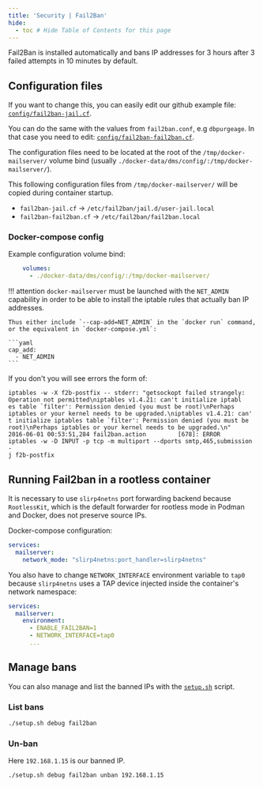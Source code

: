 ```yaml
---
title: 'Security | Fail2Ban'
hide:
  - toc # Hide Table of Contents for this page
---
```


Fail2Ban is installed automatically and bans IP addresses for 3 hours after 3 failed attempts in 10 minutes by default.

## Configuration files

If you want to change this, you can easily edit our github example file: [`config/fail2ban-jail.cf`][github-file-f2bjail].

You can do the same with the values from `fail2ban.conf`, e.g `dbpurgeage`. In that case you need to edit: [`config/fail2ban-fail2ban.cf`][github-file-f2bconfig].

The configuration files need to be located at the root of the `/tmp/docker-mailserver/` volume bind (usually `./docker-data/dms/config/:/tmp/docker-mailserver/`).

This following configuration files from `/tmp/docker-mailserver/` will be copied during container startup.

- `fail2ban-jail.cf` -> `/etc/fail2ban/jail.d/user-jail.local`
- `fail2ban-fail2ban.cf` -> `/etc/fail2ban/fail2ban.local`

### Docker-compose config

Example configuration volume bind:

```yaml
    volumes:
      - ./docker-data/dms/config/:/tmp/docker-mailserver/
```

!!! attention
    `docker-mailserver` must be launched with the `NET_ADMIN` capability in order to be able to install the iptable rules that actually ban IP addresses.

    Thus either include `--cap-add=NET_ADMIN` in the `docker run` command, or the equivalent in `docker-compose.yml`:

    ```yaml
    cap_add:
      - NET_ADMIN
    ```

If you don't you will see errors the form of:

```log
iptables -w -X f2b-postfix -- stderr: "getsockopt failed strangely: Operation not permitted\niptables v1.4.21: can't initialize iptabl
es table `filter': Permission denied (you must be root)\nPerhaps iptables or your kernel needs to be upgraded.\niptables v1.4.21: can'
t initialize iptables table `filter': Permission denied (you must be root)\nPerhaps iptables or your kernel needs to be upgraded.\n"
2016-06-01 00:53:51,284 fail2ban.action         [678]: ERROR   iptables -w -D INPUT -p tcp -m multiport --dports smtp,465,submission -
j f2b-postfix
```

## Running Fail2ban in a rootless container

It is necessary to use `slirp4netns` port forwarding backend because `RootlessKit`, which is the default forwarder for rootless mode in Podman and Docker, does not preserve source IPs.

Docker-compose configuration:

```yaml
services:
  mailserver:
    network_mode: "slirp4netns:port_handler=slirp4netns"
```

You also have to change `NETWORK_INTERFACE` environment variable to `tap0` because `slirp4netns` uses a TAP device injected inside the container's network namespace:

```yaml
services:
  mailserver:
    environment:
      - ENABLE_FAIL2BAN=1
      - NETWORK_INTERFACE=tap0
      ...
```

## Manage bans

You can also manage and list the banned IPs with the [`setup.sh`][docs-setupsh] script.

### List bans

```sh
./setup.sh debug fail2ban
```

### Un-ban

Here `192.168.1.15` is our banned IP.

```sh
./setup.sh debug fail2ban unban 192.168.1.15
```

[docs-setupsh]: ../setup.sh.md
[github-file-f2bjail]: https://github.com/docker-mailserver/docker-mailserver/blob/master/config/fail2ban-jail.cf
[github-file-f2bconfig]: https://github.com/docker-mailserver/docker-mailserver/blob/master/config/fail2ban-fail2ban.cf

